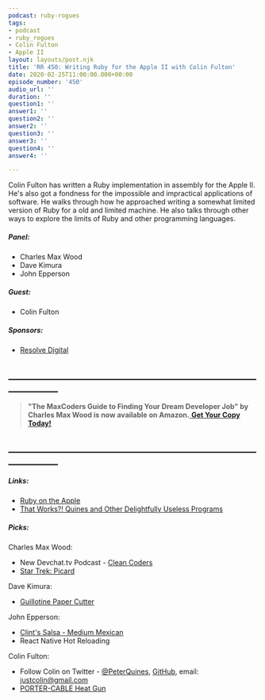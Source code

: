 ```yaml
---
podcast: ruby-rogues
tags:
- podcast
- ruby_rogues
- Colin Fulton
- Apple II
layout: layouts/post.njk
title: 'RR 450: Writing Ruby for the Apple II with Colin Fulton'
date: 2020-02-25T11:00:00.000+00:00
episode_number: '450'
audio_url: ''
duration: ''
question1: ''
answer1: ''
question2: ''
answer2: ''
question3: ''
answer3: ''
question4: ''
answer4: ''

---
```

Colin Fulton has written a Ruby implementation in assembly for the Apple II. He's also got a fondness for the impossible and impractical applications of software. He walks through how he approached writing a somewhat limited version of Ruby for a old and limited machine. He also talks through other ways to explore the limits of Ruby and other programming languages.

##### **Panel:**

* Charles Max Wood
* Dave Kimura
* John Epperson

##### **Guest:**

* Colin Fulton

##### **Sponsors:**

* [Resolve Digital](https://resolve.digital/?utm_source=rubyrogues&utm_medium=podcast&utm_campaign=rubyrogues&utm_term=sponsored-ads-ruby&utm_content=20200212-sponsor-pod-rr)

## **____________________________________________________________**

> **"The MaxCoders Guide to Finding Your Dream Developer Job" by Charles Max Wood is now available on Amazon.**[ **Get Your Copy Today!**](https://www.amazon.com/gp/product/B081MBL5C9/ref=as_li_ss_tl?ie=UTF8&linkCode=sl1&tag=devchattv-20&linkId=9d61363241636e2546ef46abba198746&language=en_US)

## **____________________________________________________________**

##### **Links:**

* [Ruby on the Apple](https://www.youtube.com/watch?v=M7LEf7-W12k&list=PLE7tQUdRKcyZDE8nFrKaqkpd-XK4huygU&index=7)
* [That Works?! Quines and Other Delightfully Useless Programs](https://www.youtube.com/watch?v=DC-bjR6WeaM&feature=youtu.be)

##### **Picks:**

Charles Max Wood:

* New Devchat.tv Podcast - [Clean Coders](https://devchat.tv/clean-coders/)
* [Star Trek: Picard](https://www.imdb.com/title/tt8806524/)

Dave Kimura:

* [Guillotine Paper Cutter](https://www.amazon.com/Swingline-Trimmer-Guillotine-Capacity-ClassicCut/dp/B016LDV41S)

John Epperson:

* [Clint's Salsa - Medium Mexican](https://www.walmart.com/ip/Clint-s-Salsa-Medium-Mexican-Case-of-6-16-oz/775283500)
* React Native Hot Reloading

Colin Fulton:

* Follow Colin on Twitter - [@PeterQuines](https://twitter.com/peterquines?lang=en),  [GitHub](https://github.com/justcolin), email: justcolin@gmail.com
* [PORTER-CABLE Heat Gun](https://www.amazon.com/PORTER-CABLE-PC1500HG-1500-Watt-Heat-Gun/dp/B004Q04X44/ref=sr_1_7?keywords=heat+gun&qid=1580927846&sr=8-7)